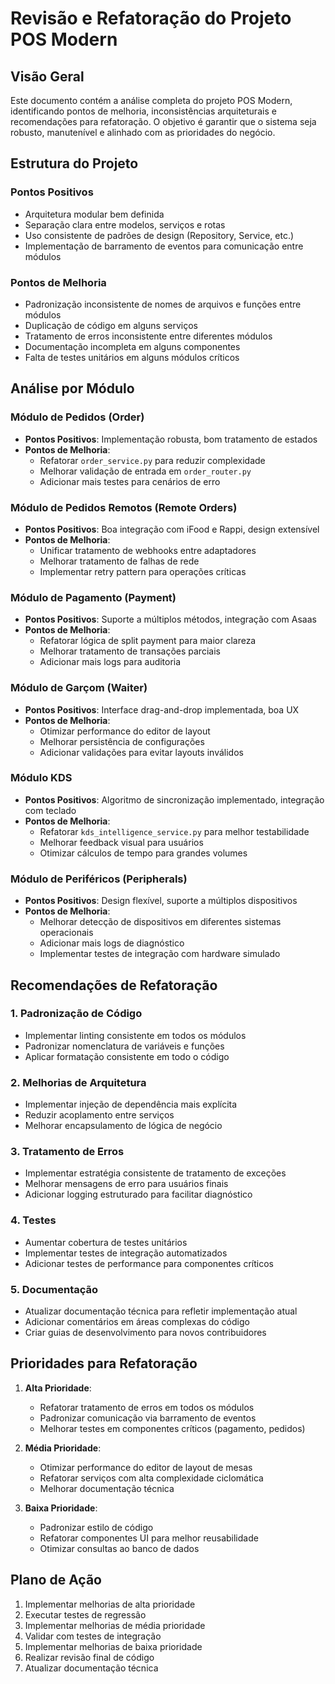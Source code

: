 # Revisão e Refatoração do Projeto POS Modern

## Visão Geral
Este documento contém a análise completa do projeto POS Modern, identificando pontos de melhoria, inconsistências arquiteturais e recomendações para refatoração. O objetivo é garantir que o sistema seja robusto, manutenível e alinhado com as prioridades do negócio.

## Estrutura do Projeto

### Pontos Positivos
- Arquitetura modular bem definida
- Separação clara entre modelos, serviços e rotas
- Uso consistente de padrões de design (Repository, Service, etc.)
- Implementação de barramento de eventos para comunicação entre módulos

### Pontos de Melhoria
- Padronização inconsistente de nomes de arquivos e funções entre módulos
- Duplicação de código em alguns serviços
- Tratamento de erros inconsistente entre diferentes módulos
- Documentação incompleta em alguns componentes
- Falta de testes unitários em alguns módulos críticos

## Análise por Módulo

### Módulo de Pedidos (Order)
- **Pontos Positivos**: Implementação robusta, bom tratamento de estados
- **Pontos de Melhoria**: 
  - Refatorar `order_service.py` para reduzir complexidade
  - Melhorar validação de entrada em `order_router.py`
  - Adicionar mais testes para cenários de erro

### Módulo de Pedidos Remotos (Remote Orders)
- **Pontos Positivos**: Boa integração com iFood e Rappi, design extensível
- **Pontos de Melhoria**:
  - Unificar tratamento de webhooks entre adaptadores
  - Melhorar tratamento de falhas de rede
  - Implementar retry pattern para operações críticas

### Módulo de Pagamento (Payment)
- **Pontos Positivos**: Suporte a múltiplos métodos, integração com Asaas
- **Pontos de Melhoria**:
  - Refatorar lógica de split payment para maior clareza
  - Melhorar tratamento de transações parciais
  - Adicionar mais logs para auditoria

### Módulo de Garçom (Waiter)
- **Pontos Positivos**: Interface drag-and-drop implementada, boa UX
- **Pontos de Melhoria**:
  - Otimizar performance do editor de layout
  - Melhorar persistência de configurações
  - Adicionar validações para evitar layouts inválidos

### Módulo KDS
- **Pontos Positivos**: Algoritmo de sincronização implementado, integração com teclado
- **Pontos de Melhoria**:
  - Refatorar `kds_intelligence_service.py` para melhor testabilidade
  - Melhorar feedback visual para usuários
  - Otimizar cálculos de tempo para grandes volumes

### Módulo de Periféricos (Peripherals)
- **Pontos Positivos**: Design flexível, suporte a múltiplos dispositivos
- **Pontos de Melhoria**:
  - Melhorar detecção de dispositivos em diferentes sistemas operacionais
  - Adicionar mais logs de diagnóstico
  - Implementar testes de integração com hardware simulado

## Recomendações de Refatoração

### 1. Padronização de Código
- Implementar linting consistente em todos os módulos
- Padronizar nomenclatura de variáveis e funções
- Aplicar formatação consistente em todo o código

### 2. Melhorias de Arquitetura
- Implementar injeção de dependência mais explícita
- Reduzir acoplamento entre serviços
- Melhorar encapsulamento de lógica de negócio

### 3. Tratamento de Erros
- Implementar estratégia consistente de tratamento de exceções
- Melhorar mensagens de erro para usuários finais
- Adicionar logging estruturado para facilitar diagnóstico

### 4. Testes
- Aumentar cobertura de testes unitários
- Implementar testes de integração automatizados
- Adicionar testes de performance para componentes críticos

### 5. Documentação
- Atualizar documentação técnica para refletir implementação atual
- Adicionar comentários em áreas complexas do código
- Criar guias de desenvolvimento para novos contribuidores

## Prioridades para Refatoração

1. **Alta Prioridade**:
   - Refatorar tratamento de erros em todos os módulos
   - Padronizar comunicação via barramento de eventos
   - Melhorar testes em componentes críticos (pagamento, pedidos)

2. **Média Prioridade**:
   - Otimizar performance do editor de layout de mesas
   - Refatorar serviços com alta complexidade ciclomática
   - Melhorar documentação técnica

3. **Baixa Prioridade**:
   - Padronizar estilo de código
   - Refatorar componentes UI para melhor reusabilidade
   - Otimizar consultas ao banco de dados

## Plano de Ação

1. Implementar melhorias de alta prioridade
2. Executar testes de regressão
3. Implementar melhorias de média prioridade
4. Validar com testes de integração
5. Implementar melhorias de baixa prioridade
6. Realizar revisão final de código
7. Atualizar documentação técnica
